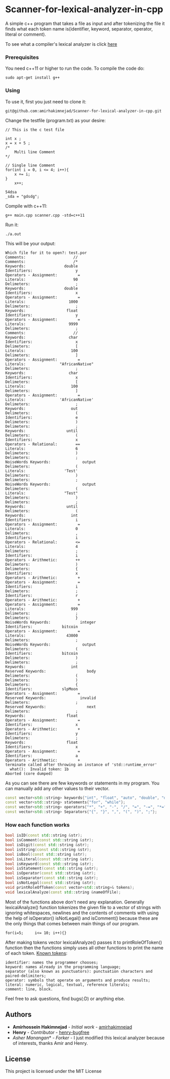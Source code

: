 # Scanner-for-lexical-analyzer-in-cpp
A simple c++ program that takes a file as input and after tokenizing the file it finds what each token name is(identifier, keyword, separator, operator, literal or comment).


To see what a compiler's lexical analyzer is click [here](https://en.wikipedia.org/wiki/Lexical_analysis)
### Prerequisites

You need c++11 or higher to run the code.
To compile the code do:
```
sudo apt-get install g++
```

### Using

To use it, first you just need to clone it:

```
git@github.com:amirhakimnejad/Scanner-for-lexical-analyzer-in-cpp.git
```

Change the testfile (program.txt) as your desire:
```
// This is the c test file

int x ;
x = x + 5 ;
/*
    Multi line Comment
*/

// Single line Comment
for(int i = 0, i <= 4; i++){
    x += i;
}
    x++;

54dsa
_sda = "gdsdg";

```
Compile with c++11:

```
g++ main.cpp scanner.cpp -std=c++11
```

Run it:
```
./a.out
```

This will be your output:
```
Which file for it to open?: test.por
Comments:                     //
Comments:                     /*
Keywords:                 double
Identifiers:                   y
Operators - Assignment:         =
Literals:                     90
Delimeters:                    ;
Keywords:                 double
Identifiers:                   x
Operators - Assignment:         =
Literals:                   1000
Delimeters:                    ;
Keywords:                  float
Identifiers:                   y
Operators - Assignment:         =
Literals:                   9999
Delimeters:                    ;
Comments:                     //
Keywords:                   char
Identifiers:                   x
Delimeters:                    [
Literals:                    100
Delimeters:                    ]
Operators - Assignment:         =
Literals:               "AfricanNative"
Delimeters:                    ;
Keywords:                   char
Identifiers:                   x
Delimeters:                    [
Literals:                    100
Delimeters:                    ]
Operators - Assignment:         =
Literals:               'AfricanNative'
Delimeters:                    ;
Keywords:                    out
Delimeters:                    (
Identifiers:                   e
Delimeters:                    )
Delimeters:                    ;
Keywords:                  until
Delimeters:                    (
Identifiers:                   x
Operators - Relational:        ==
Literals:                      6
Delimeters:                    )
Delimeters:                    ;
NoiseWords Keywords:              output
Delimeters:                    (
Literals:                 'Test'
Delimeters:                    )
Delimeters:                    ;
NoiseWords Keywords:              output
Delimeters:                    (
Literals:                 "Test"
Delimeters:                    )
Delimeters:                    ;
Keywords:                  until
Delimeters:                    (
Keywords:                    int
Identifiers:                   i
Operators - Assignment:         =
Literals:                      0
Delimeters:                    ,
Identifiers:                   i
Operators - Relational:        <=
Literals:                      4
Delimeters:                    ;
Identifiers:                   i
Operators - Arithmetic:        ++
Delimeters:                    )
Delimeters:                    {
Identifiers:                   x
Operators - Arithmetic:         +
Operators - Assignment:         =
Identifiers:                   i
Delimeters:                    ;
Identifiers:                   r
Operators - Arithmetic:         +
Operators - Assignment:         =
Literals:                    999
Delimeters:                    ;
Delimeters:                    }
NoiseWords Keywords:             integer
Identifiers:             bitcoin
Operators - Assignment:         =
Literals:                  43000
Delimeters:                    ;
NoiseWords Keywords:              output
Delimeters:                    (
Identifiers:             bitcoin
Delimeters:                    )
Delimeters:                    ;
Keywords:                    int
Reserved Keywords:                  body
Delimeters:                    (
Delimeters:                    )
Delimeters:                    {
Identifiers:             slpMoon
Operators - Assignment:         =
Reserved Keywords:               invalid
Delimeters:                    ;
Reserved Keywords:                  next
Delimeters:                    ;
Keywords:                  float
Operators - Assignment:         =
Identifiers:                   x
Operators - Arithmetic:         +
Identifiers:                   y
Delimeters:                    ;
Keywords:                  float
Identifiers:                   x
Operators - Assignment:         =
Identifiers:                   a
Operators - Arithmetic:         +
terminate called after throwing an instance of 'std::runtime_error'
  what():  Invalid token: 1b
Aborted (core dumped)
```

As you can see there are few keywords or statements in my program. You can manually add any other values to their vector.
```c++
const vector<std::string> keywords{"int", "float", "auto", "double", "do", "switch", "return"};
const vector<std::string> statements{"for", "while"};
const vector<std::string> operators{"*", "+", "-", "/", "=", "-=", "*=", "+=", "/=", "++", "--", "=="};
const vector<std::string> Separators{"{", "}", ",", "(", ")", ";"};
```



### How each function works
```c++
bool isID(const std::string &str);
bool isComment(const std::string &str);
bool isDigit(const std::string &str);
bool isString(const std::string &str);
bool isBool(const std::string &str);
bool isLiteral(const std::string &str);
bool isKeyword(const std::string &str);
bool isStatement(const std::string &str);
bool isOperator(const std::string &str);
bool isSeparator(const std::string &str);
bool isNotLegal(const std::string &str);
void printRoleOfToken(const vector<std::string>& tokens);
void lexicalAnalyze(const std::string &nameOfFile);
```
Most of the functions above don't need any explanation. Generally lexicalAnalyze() function tokenizes the given file to
a vector of strings with ignoring whitespaces, newlines and the contents of comments with using the help of isOperator()
isNotLegal() and isComment() because these are the only things that comes between main things of our program. 
```
for(i=5;     i<= 10; i++){}
```
After making tokens vector lexicalAnalyze() passes it to printRoleOfToken() function then the functions simply uses all 
other functions to print the name of each token.
[Known tokens](https://en.wikipedia.org/wiki/Lexical_analysis#Token):
```
identifier: names the programmer chooses;
keyword: names already in the programming language;
separator (also known as punctuators): punctuation characters and paired-delimiters;
operator: symbols that operate on arguments and produce results;
literal: numeric, logical, textual, reference literals;
comment: line, block.
```

Feel free to ask questions, find bugs(:D) or anything else.

## Authors

* **Amirhossein Hakimnejad** - *Initial work* - [amirhakimnejad](https://github.com/amirhakimnejad)
* **Henry** - *Contributor* - [henry-bugfree](https://github.com/henry-bugfree)
* *Asher Manangan** - *Forker* - I just modified this lexical analyzer because of interests, thanks Amir and Henry.

## License

This project is licensed under the MIT License
